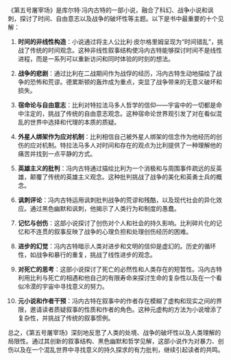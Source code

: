《第五号屠宰场》是库尔特·冯内古特的一部小说，融合了科幻、战争小说和讽刺，探讨了时间、自由意志以及战争的破坏性等主题。以下是书中最重要的十个见解：

1. **时间的非线性构造**：小说通过将主人公比利·皮尔格里姆呈现为“时间错乱”，挑战了传统的时间观念。这种非线性叙事结构使冯内古特能够探讨时间不是线性进程，而是一系列可以重新访问和同时体验的时刻的想法。

2. **战争的悲剧**：通过比利在二战期间作为战俘的经历，冯内古特生动地描绘了战争的恐怖和荒谬。德累斯顿的轰炸成为重点，突显了战争带来的无意义破坏和损失。

3. **宿命论与自由意志**：比利对特拉法马多人哲学的信仰——宇宙中的一切都是命中注定的，挑战了传统的自由意志观念。这种宿命论世界观引发了对在看似混乱的世界中选择和代理的本质的质疑。

4. **外星人绑架作为应对机制**：比利相信自己被外星人绑架的信念作为他经历的创伤的应对机制。特拉法马多人对时间和存在的观点为比利提供了一种理解他的痛苦并找到一点平静的方式。

5. **英雄主义的批判**：冯内古特通过描绘比利为一个消极和与周围事件疏远的反英雄，颠覆了传统的英雄主义观念。这种批判挑战了战争的美化和英勇士兵的概念。

6. **讽刺评论**：冯内古特运用讽刺批判战争的荒谬和残酷，以及现代社会的异化效应。通过黑色幽默和讽刺，他揭示了人类行为和制度的愚蠢。

7. **记忆与创伤**：这部小说探讨了创伤对个人和社会的持久影响。比利碎片化的记忆和不连贯的叙事反映了战争的心理负担和处理创伤经历的困难。

8. **进步的幻觉**：冯内古特暗示人类对进步和文明的信仰是虚幻的。历史的循环性，如战争和暴行的重复，挑战了线性进步的观念。

9. **对死亡的思考**：这部小说探讨了死亡的必然性和人类存在的短暂性。冯内古特利用比利与死亡的相遇和他自己的有限寿命来探讨生命的复杂性以及在一个看似冷漠的宇宙中寻找意义的努力。

10. **元小说和作者干预**：冯内古特在叙事中的作者存在模糊了虚构和现实之间的界限，邀请读者质疑叙事的性质和作者的角色。这种元虚构的方法为小说增添了复杂性，并挑战了传统的叙事惯例。

总之，《第五号屠宰场》深刻地反思了人类的处境、战争的破坏性以及人类理解的局限性。通过其创新的叙事结构、黑色幽默和哲学见解，这部小说作为对暴力、创伤以及在一个混乱世界中寻找意义的持久探求的有力批判，继续引起读者的共鸣。